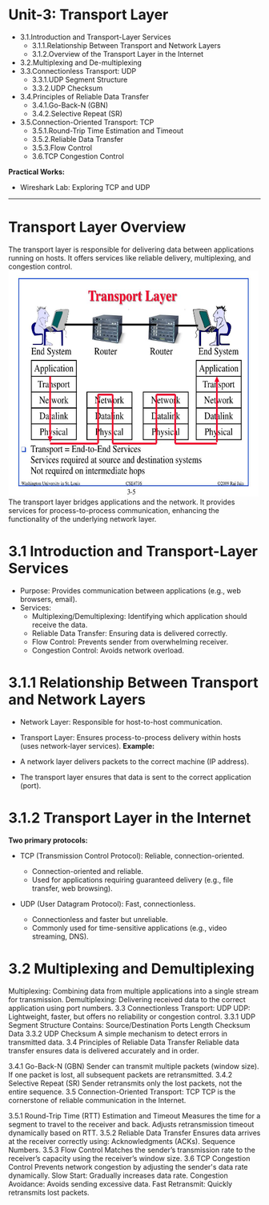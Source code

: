 # Unit-3: Transport Layer
* 3.1.Introduction and Transport-Layer Services
    * 3.1.1.Relationship Between Transport and Network Layers
    * 3.1.2.Overview of the Transport Layer in the Internet
* 3.2.Multiplexing and De-multiplexing
* 3.3.Connectionless Transport: UDP
    * 3.3.1.UDP Segment Structure
    * 3.3.2.UDP Checksum
* 3.4.Principles of Reliable Data Transfer
    * 3.4.1.Go-Back-N (GBN)
    * 3.4.2.Selective Repeat (SR)
* 3.5.Connection-Oriented Transport: TCP
    * 3.5.1.Round-Trip Time Estimation and Timeout
    * 3.5.2.Reliable Data Transfer
    * 3.5.3.Flow Control
    * 3.6.TCP Congestion Control

<b>Practical Works: </b>

* Wireshark Lab: Exploring TCP and UDP

<hr>

# Transport Layer Overview
The transport layer is responsible for delivering data between applications running on hosts. It offers services like reliable delivery, multiplexing, and congestion control.<br>
<img src = "images/transport-layer.jpg" alt='transport-layer' width='500' height='450'><br>
The transport layer bridges applications and the network. It provides services for process-to-process communication, enhancing the functionality of the underlying network layer.

# 3.1 Introduction and Transport-Layer Services
* Purpose: Provides communication between applications (e.g., web browsers, email).
* Services:
    * Multiplexing/Demultiplexing: Identifying which application should receive the data.
    * Reliable Data Transfer: Ensuring data is delivered correctly.
    * Flow Control: Prevents sender from overwhelming receiver.
    * Congestion Control: Avoids network overload.
# 3.1.1 Relationship Between Transport and Network Layers
* Network Layer: Responsible for host-to-host communication.
* Transport Layer: Ensures process-to-process delivery within hosts (uses network-layer services).
<b>Example:</b>

* A network layer delivers packets to the correct machine (IP address).
* The transport layer ensures that data is sent to the correct application (port).

# 3.1.2 Transport Layer in the Internet
<b>Two primary protocols:</b>

* TCP (Transmission Control Protocol): Reliable, connection-oriented.
    * Connection-oriented and reliable.
    * Used for applications requiring guaranteed delivery (e.g., file transfer, web browsing).


* UDP (User Datagram Protocol): Fast, connectionless.

    * Connectionless and faster but unreliable.
    * Commonly used for time-sensitive applications (e.g., video streaming, DNS).

# 3.2 Multiplexing and Demultiplexing
Multiplexing: Combining data from multiple applications into a single stream for transmission.
Demultiplexing: Delivering received data to the correct application using port numbers.
3.3 Connectionless Transport: UDP
UDP: Lightweight, faster, but offers no reliability or congestion control.
3.3.1 UDP Segment Structure
Contains:
Source/Destination Ports
Length
Checksum
Data
3.3.2 UDP Checksum
A simple mechanism to detect errors in transmitted data.
3.4 Principles of Reliable Data Transfer
Reliable data transfer ensures data is delivered accurately and in order.

3.4.1 Go-Back-N (GBN)
Sender can transmit multiple packets (window size).
If one packet is lost, all subsequent packets are retransmitted.
3.4.2 Selective Repeat (SR)
Sender retransmits only the lost packets, not the entire sequence.
3.5 Connection-Oriented Transport: TCP
TCP is the cornerstone of reliable communication in the Internet.

3.5.1 Round-Trip Time (RTT) Estimation and Timeout
Measures the time for a segment to travel to the receiver and back.
Adjusts retransmission timeout dynamically based on RTT.
3.5.2 Reliable Data Transfer
Ensures data arrives at the receiver correctly using:
Acknowledgments (ACKs).
Sequence Numbers.
3.5.3 Flow Control
Matches the sender’s transmission rate to the receiver’s capacity using the receiver’s window size.
3.6 TCP Congestion Control
Prevents network congestion by adjusting the sender's data rate dynamically.
Slow Start: Gradually increases data rate.
Congestion Avoidance: Avoids sending excessive data.
Fast Retransmit: Quickly retransmits lost packets.